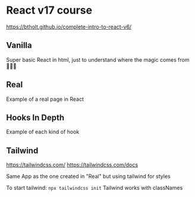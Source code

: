 # React v17 course

https://btholt.github.io/complete-intro-to-react-v6/

## Vanilla

Super basic React in html, just to understand where the magic comes from 🧙🏿‍♂️

## Real

Example of a real page in React

## Hooks In Depth

Example of each kind of hook

## Tailwind

https://tailwindcss.com/
https://tailwindcss.com/docs

Same App as the one created in "Real" but using tailwind for styles

To start tailwind: `npx tailwindcss init`
Tailwind works with classNames
